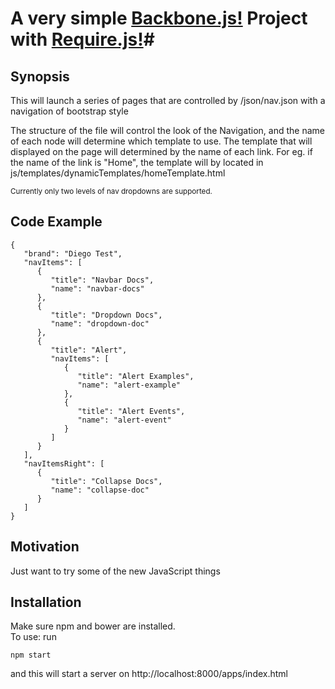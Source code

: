 # A very simple [Backbone.js!](http://backbonejs.org/) Project with [Require.js!](http://requirejs.org/)#


## Synopsis
This will launch a series of pages that are controlled by /json/nav.json with a navigation of bootstrap style

The structure of the file will control the look of the Navigation, and the name of each node will determine which template to use.
The template that will displayed on the page will determined by the name of each link.
For eg. if the name of the link is "Home", the template will by located in js/templates/dynamicTemplates/homeTemplate.html

<small>Currently only two levels of nav dropdowns are supported.</small>


## Code Example
```
{
   "brand": "Diego Test",
   "navItems": [
      {
         "title": "Navbar Docs",
         "name": "navbar-docs"
      },
      {
         "title": "Dropdown Docs",
         "name": "dropdown-doc"
      },
      {
         "title": "Alert",
         "navItems": [
            {
               "title": "Alert Examples",
               "name": "alert-example"
            },
            {
               "title": "Alert Events",
               "name": "alert-event"
            }
         ]
      }
   ],
   "navItemsRight": [
      {
         "title": "Collapse Docs",
         "name": "collapse-doc"
      }
   ]
}
```

## Motivation
Just want to try some of the new JavaScript things

## Installation
Make sure npm and bower are installed. <br>
To use: run
```
npm start
```
and this will start a server on http://localhost:8000/apps/index.html
